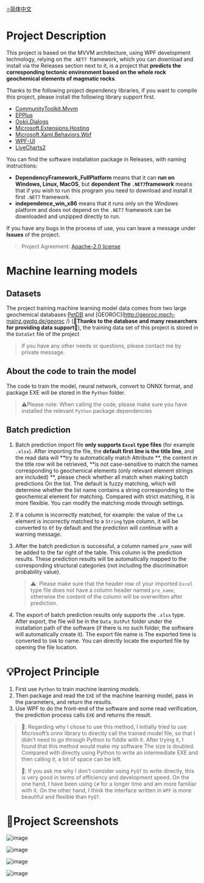 [⭐简体中文](https://github.com/MaxwellLei/GeoTectAI/tree/main/ReadMe_ZH_CN)

# Project Description

This project is based on the MVVM architecture, using WPF development technology, relying on the `.NET7 `framework, which you can download and install via the Releases section next to it, is a project that **predicts the corresponding tectonic environment based on the whole rock geochemical elements of magmatic rocks**.

Thanks to the following project dependency libraries, if you want to compile this project, please install the following library support first.

* [CommunityToolkit.Mvvm](https://www.nuget.org/packages/CommunityToolkit.Mvvm)
* [EPPlus](https://www.epplussoftware.com/)
* [Ookii.Dialogs](https://www.ookii.org/software/dialogs/)
* [Microsoft.Extensions.Hosting](https://www.nuget.org/packages/Microsoft.Extensions.Hosting/)
* [Microsoft.Xaml.Behaviors.Wpf](https://www.nuget.org/packages/Microsoft.Xaml.Behaviors.Wpf)
* [WPF-UI](https://wpfui.lepo.co/index.html)
* [LiveCharts2](https://github.com/beto-rodriguez/LiveCharts2)

You can find the software installation package in Releases, with naming instructions:

* **DependencyFramework_FullPlatform** means that it can **run on Windows, Linux, MacOS**, but **dependent The `.NET7`framework** means that if you wish to run this program you need to download and install it first `.NET7` framework.
* **independence_win_x86** means that it runs only on the Windows platform and does not depend on the `.NET7` framework can be downloaded and unzipped directly to run.

If you have any bugs in the process of use, you can leave a message under **Issues** of the project.

> Project Agreement: [Apache-2.0 license](https://github.com/MaxwellLei/GeoTectAI/tree/v1.0.0.0#)

# Machine learning models

## Datasets

The project training machine learning model data comes from two large geochemical databases [PetDB](http://www.earthchem.org/petdb) and [GEOROC](http://georoc.mpch-mainz.gwdg.de/georoc /) (🌹**Thanks to the database and many researchers for providing data support**🌹), the training data set of this project is stored in the `DataSet` file of the project

> If you have any other needs or questions, please contact me by private message.

## About the code to train the model

The code to train the model, neural network, convert to ONNX format, and package EXE will be stored in the `Python` folder.

> ⚠️Please note: When calling the code, please make sure you have installed the relevant `Python` package dependencies

## Batch prediction

1. Batch prediction import file **only supports `Excel` type files** (for example `.xlsx`). After importing the file, the **default first line is the title line**, and the read data will **try to automatically match Attribute **, the content in the title row will be retrieved, **is not case-sensitive to match the names corresponding to geochemical elements (only relevant element strings are included) **, please check whether all match when making batch predictions On the list. The default is fuzzy matching, which will determine whether the list name contains a string corresponding to the geochemical element for matching. Compared with strict matching, it is more flexible. You can modify the matching mode through settings.

2. If a column is incorrectly matched, for example: the value of the `La` element is incorrectly matched to a `String` type column, it will be converted to `0f` by default and the prediction will continue with a warning message.

3. After the batch prediction is successful, a column named `pre_name` will be added to the far right of the table. This column is the prediction results. These prediction results will be automatically mapped to the corresponding structural categories (not including the discrimination probability value).

    > ⚠️: Please make sure that the header row of your imported `Excel` type file does not have a column header named `pre_name`, otherwise the content of the column will be overwritten after prediction.

4. The export of batch prediction results only supports the `.xlsx` type. After export, the file will be in the `Data_OutPut` folder under the installation path of the software (if there is no such folder, the software will automatically create it). The export file name is The exported time is converted to `SHA` to name. You can directly locate the exported file by opening the file location.

# 💡Project Principle

1. First use `Python` to train machine learning models.
2. Then package and read the `EXE` of the machine learning model, pass in the parameters, and return the results.
3. Use WPF to do the front-end of the software and some read verification, the prediction process calls `EXE` and returns the result.

> 🤔: Regarding why I chose to use this method, I initially tried to use Microsoft’s onnx library to directly call the trained model file, so that I didn’t need to go through Python to fiddle with it. After trying it, I found that this method would make my software The size is doubled. Compared with directly using Python to write an intermediate EXE and then calling it, a lot of space can be left.
>
> 🧐: If you ask me why I don’t consider using `PyQT` to write directly, this is very good in terms of efficiency and development speed. On the one hand, I have been using `C#` for a longer time and am more familiar with it. On the other hand, I think the interface written in `WPF` is more beautiful and flexible than `PyQT`.

# 🌹Project Screenshots

![image](https://github.com/MaxwellLei/GeoTectAI/assets/57181782/26ec2b65-765a-42c1-883a-d7cc79955460)

![image](https://github.com/MaxwellLei/GeoTectAI/assets/57181782/27b6a083-63a2-4f85-8534-3d17fc2c08f2)

![image](https://github.com/MaxwellLei/GeoTectAI/assets/57181782/68d9508f-c6a1-4047-89aa-7761a75c2908)

![image](https://github.com/MaxwellLei/GeoTectAI/assets/57181782/116d1065-a64c-448b-a495-5246da3ecea1)

